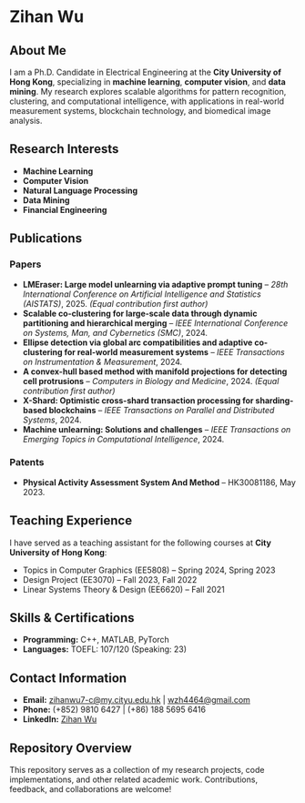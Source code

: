 # Zihan Wu

## About Me
I am a Ph.D. Candidate in Electrical Engineering at the **City University of Hong Kong**, specializing in **machine learning**, **computer vision**, and **data mining**. My research explores scalable algorithms for pattern recognition, clustering, and computational intelligence, with applications in real-world measurement systems, blockchain technology, and biomedical image analysis.

## Research Interests
- **Machine Learning**
- **Computer Vision**
- **Natural Language Processing**
- **Data Mining**
- **Financial Engineering**

## Publications
### Papers
- **LMEraser: Large model unlearning via adaptive prompt tuning** – *28th International Conference on Artificial Intelligence and Statistics (AISTATS)*, 2025. *(Equal contribution first author)*
- **Scalable co-clustering for large-scale data through dynamic partitioning and hierarchical merging** – *IEEE International Conference on Systems, Man, and Cybernetics (SMC)*, 2024.
- **Ellipse detection via global arc compatibilities and adaptive co-clustering for real-world measurement systems** – *IEEE Transactions on Instrumentation & Measurement*, 2024.
- **A convex-hull based method with manifold projections for detecting cell protrusions** – *Computers in Biology and Medicine*, 2024. *(Equal contribution first author)*
- **X-Shard: Optimistic cross-shard transaction processing for sharding-based blockchains** – *IEEE Transactions on Parallel and Distributed Systems*, 2024.
- **Machine unlearning: Solutions and challenges** – *IEEE Transactions on Emerging Topics in Computational Intelligence*, 2024.

### Patents
- **Physical Activity Assessment System And Method** – HK30081186, May 2023.

## Teaching Experience
I have served as a teaching assistant for the following courses at **City University of Hong Kong**:
- Topics in Computer Graphics (EE5808) – Spring 2024, Spring 2023
- Design Project (EE3070) – Fall 2023, Fall 2022
- Linear Systems Theory & Design (EE6620) – Fall 2021

## Skills & Certifications
- **Programming:** C++, MATLAB, PyTorch
- **Languages:** TOEFL: 107/120 (Speaking: 23)

## Contact Information
- **Email:** [zihanwu7-c@my.cityu.edu.hk](mailto:zihanwu7-c@my.cityu.edu.hk) | [wzh4464@gmail.com](mailto:wzh4464@gmail.com)
- **Phone:** (+852) 9810 6427 | (+86) 188 5695 6416
- **LinkedIn:** [Zihan Wu](https://www.linkedin.com/in/zihan-wu-5489a611a/) 

## Repository Overview
This repository serves as a collection of my research projects, code implementations, and other related academic work. Contributions, feedback, and collaborations are welcome!

